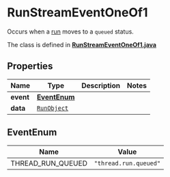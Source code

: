 

# RunStreamEventOneOf1

Occurs when a [run](/docs/api-reference/runs/object) moves to a `queued` status.

The class is defined in **[RunStreamEventOneOf1.java](../../src/main/java/org/openapitools/model/RunStreamEventOneOf1.java)**

## Properties

Name | Type | Description | Notes
------------ | ------------- | ------------- | -------------
**event** | [**EventEnum**](#EventEnum) |  | 
**data** | [`RunObject`](RunObject.md) |  | 

## EventEnum

Name | Value
---- | -----
THREAD_RUN_QUEUED | `"thread.run.queued"`



